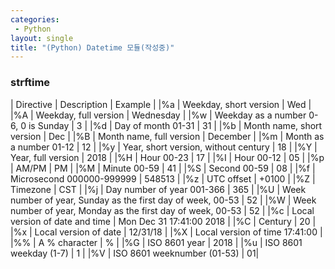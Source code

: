 ```yaml
---
categories: 
 - Python
layout: single
title: "(Python) Datetime 모듈(작성중)"
---
```


### strftime



| Directive |	Description |	Example |
|%a	| Weekday, short version	| Wed	| 
|%A	| Weekday, full version	| Wednesday	| 
|%w	| Weekday as a number 0-6, 0 is Sunday	| 3	| 
|%d	| Day of month 01-31	| 31	| 
|%b	| Month name, short version	| Dec	| 
|%B	| Month name, full version	| December	| 
|%m	| Month as a number 01-12	| 12	| 
|%y	| Year, short version, without century	| 18	| 
|%Y	| Year, full version	| 2018	| 
|%H	| Hour 00-23	| 17	| 
|%I	| Hour 00-12	| 05	| 
|%p	| AM/PM	| PM	| 
|%M	| Minute 00-59	| 41	| 
|%S	| Second 00-59	| 08	| 
|%f	| Microsecond 000000-999999	| 548513	| 
|%z	| UTC offset	| +0100	| 
|%Z	| Timezone	| CST	| 
|%j	| Day number of year 001-366	| 365	| 
|%U	| Week number of year, Sunday as the first day of week, 00-53	| 52	| 
|%W	| Week number of year, Monday as the first day of week, 00-53	| 52	| 
|%c	| Local version of date and time	| Mon Dec 31 17:41:00 2018	| 
|%C	| Century	| 20	| 
|%x	| Local version of date	| 12/31/18	| 
|%X	| Local version of time	17:41:00	| 
|%%	| A % character	| %	| 
|%G	| ISO 8601 year	| 2018	| 
|%u	| ISO 8601 weekday (1-7)	| 1	| 
|%V |	ISO 8601 weeknumber (01-53)	| 01| 
###

